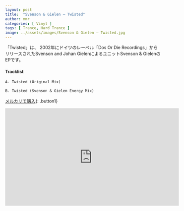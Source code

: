 ```yaml
---
layout: post
title:  "Svenson & Gielen – Twisted"
author: mmr
categories: [ Vinyl ]
tags: [ Trance, Hard Trance ]
image: ../assets/images/Svenson & Gielen – Twisted.jpg
---
```


「Twisted」は、
2002年にドイツのレーベル「Dos Or Die Recordings」からリリースされたSvenson and Johan GielenによるユニットSvenson & GielenのEPです。

#### Tracklist
```md
A. Twisted (Original Mix)

B. Twisted (Svenson & Gielen Energy Mix)
```

[メルカリで購入](https://jp.mercari.com/item/m85727936789?afid=6142608987){: .button1}

<iframe width="560" height="315" src="https://www.youtube.com/embed/UVSrfgABAGU?si=4M1CHPyPenEBWOwd" title="YouTube video player" frameborder="0" allow="accelerometer; autoplay; clipboard-write; encrypted-media; gyroscope; picture-in-picture; web-share" referrerpolicy="strict-origin-when-cross-origin" allowfullscreen></iframe>